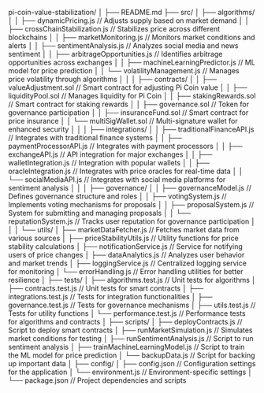 pi-coin-value-stabilization/
│
├── README.md
├── src/
│   ├── algorithms/
│   │   ├── dynamicPricing.js                // Adjusts supply based on market demand
│   │   ├── crossChainStabilization.js       // Stabilizes price across different blockchains
│   │   ├── marketMonitoring.js               // Monitors market conditions and alerts
│   │   ├── sentimentAnalysis.js              // Analyzes social media and news sentiment
│   │   ├── arbitrageOpportunities.js         // Identifies arbitrage opportunities across exchanges
│   │   ├── machineLearningPredictor.js       // ML model for price prediction
│   │   └── volatilityManagement.js            // Manages price volatility through algorithms
│   │
│   ├── contracts/
│   │   ├── valueAdjustment.sol                // Smart contract for adjusting Pi Coin value
│   │   ├── liquidityPool.sol                  // Manages liquidity for Pi Coin
│   │   ├── stakingRewards.sol                 // Smart contract for staking rewards
│   │   ├── governance.sol                     // Token for governance participation
│   │   ├── insuranceFund.sol                  // Smart contract for price insurance
│   │   └── multiSigWallet.sol                 // Multi-signature wallet for enhanced security
│   │
│   ├── integrations/
│   │   ├── traditionalFinanceAPI.js           // Integrates with traditional finance systems
│   │   ├── paymentProcessorAPI.js             // Integrates with payment processors
│   │   ├── exchangeAPI.js                     // API integration for major exchanges
│   │   ├── walletIntegration.js               // Integration with popular wallets
│   │   ├── oracleIntegration.js                // Integrates with price oracles for real-time data
│   │   └── socialMediaAPI.js                  // Integrates with social media platforms for sentiment analysis
│   │
│   ├── governance/
│   │   ├── governanceModel.js                 // Defines governance structure and roles
│   │   ├── votingSystem.js                     // Implements voting mechanisms for proposals
│   │   ├── proposalSystem.js                   // System for submitting and managing proposals
│   │   └── reputationSystem.js                 // Tracks user reputation for governance participation
│   │
│   └── utils/
│       ├── marketDataFetcher.js               // Fetches market data from various sources
│       ├── priceStabilityUtils.js             // Utility functions for price stability calculations
│       ├── notificationService.js              // Service for notifying users of price changes
│       ├── dataAnalytics.js                    // Analyzes user behavior and market trends
│       ├── loggingService.js                   // Centralized logging service for monitoring
│       └── errorHandling.js                    // Error handling utilities for better resilience
│
├── tests/
│   ├── algorithms.test.js                      // Unit tests for algorithms
│   ├── contracts.test.js                       // Unit tests for smart contracts
│   ├── integrations.test.js                    // Tests for integration functionalities
│   ├── governance.test.js                      // Tests for governance mechanisms
│   ├── utils.test.js                           // Tests for utility functions
│   └── performance.test.js                     // Performance tests for algorithms and contracts
│
├── scripts/
│   ├── deployContracts.js                      // Script to deploy smart contracts
│   ├── runMarketSimulation.js                  // Simulates market conditions for testing
│   ├── runSentimentAnalysis.js                 // Script to run sentiment analysis
│   ├── trainMachineLearningModel.js            // Script to train the ML model for price prediction
│   └── backupData.js                           // Script for backing up important data
│
├── config/
│   ├── config.json                             // Configuration settings for the application
│   └── environment.js                          // Environment-specific settings
│
└── package.json                                // Project dependencies and scripts
